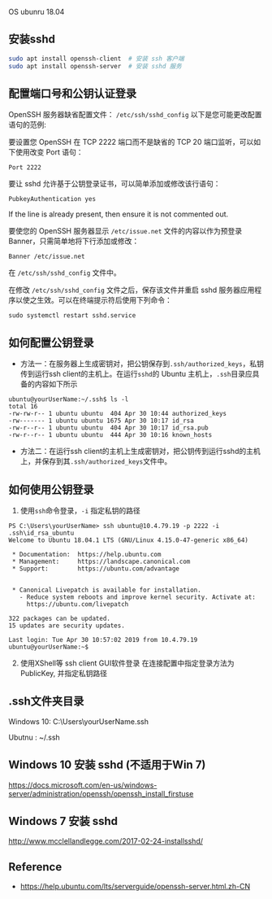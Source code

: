 OS ubunru 18.04
## 安装sshd
```bash
sudo apt install openssh-client  # 安装 ssh 客户端
sudo apt install openssh-server  # 安装 sshd 服务
```
## 配置端口号和公钥认证登录
OpenSSH 服务器缺省配置文件： `/etc/ssh/sshd_config`
以下是您可能更改配置语句的范例:

要设置您 OpenSSH 在 TCP 2222 端口而不是缺省的 TCP 20 端口监听，可以如下使用改变 Port 语句：

`Port 2222`

要让 sshd 允许基于公钥登录证书，可以简单添加或修改该行语句：

`PubkeyAuthentication yes`

If the line is already present, then ensure it is not commented out.

要使您的 OpenSSH 服务器显示 `/etc/issue.net` 文件的内容以作为预登录 Banner，只需简单地将下行添加或修改：

`Banner /etc/issue.net`

在 `/etc/ssh/sshd_config` 文件中。

在修改 `/etc/ssh/sshd_config` 文件之后，保存该文件并重启 sshd 服务器应用程序以使之生效。可以在终端提示符后使用下列命令：

`sudo systemctl restart sshd.service`

## 如何配置公钥登录
- 方法一：在服务器上生成密钥对，把公钥保存到`.ssh/authorized_keys`，私钥传到运行ssh client的主机上。在运行`sshd`的 Ubuntu 主机上，`.ssh`目录应具备的内容如下所示
```
ubuntu@yourUserName:~/.ssh$ ls -l
total 16
-rw-rw-r-- 1 ubuntu ubuntu  404 Apr 30 10:44 authorized_keys
-rw------- 1 ubuntu ubuntu 1675 Apr 30 10:17 id_rsa
-rw-r--r-- 1 ubuntu ubuntu  404 Apr 30 10:17 id_rsa.pub
-rw-r--r-- 1 ubuntu ubuntu  444 Apr 30 10:16 known_hosts
```

- 方法二：在运行ssh client的主机上生成密钥对，把公钥传到运行sshd的主机上，并保存到其`.ssh/authorized_keys`文件中。

## 如何使用公钥登录
1. 使用`ssh`命令登录，`-i` 指定私钥的路径
```
PS C:\Users\yourUserName> ssh ubuntu@10.4.79.19 -p 2222 -i .ssh\id_rsa_ubuntu
Welcome to Ubuntu 18.04.1 LTS (GNU/Linux 4.15.0-47-generic x86_64)

 * Documentation:  https://help.ubuntu.com
 * Management:     https://landscape.canonical.com
 * Support:        https://ubuntu.com/advantage


 * Canonical Livepatch is available for installation.
   - Reduce system reboots and improve kernel security. Activate at:
     https://ubuntu.com/livepatch

322 packages can be updated.
15 updates are security updates.

Last login: Tue Apr 30 10:57:02 2019 from 10.4.79.19
ubuntu@yourUserName:~$
```
2. 使用XShell等 ssh client GUI软件登录
在连接配置中指定登录方法为PublicKey, 并指定私钥路径

## .ssh文件夹目录
Windows 10:  C:\Users\yourUserName\.ssh

Ubutnu    :  ~/.ssh

## Windows 10 安装 sshd (不适用于Win 7)
https://docs.microsoft.com/en-us/windows-server/administration/openssh/openssh_install_firstuse

## Windows 7 安装 sshd
http://www.mcclellandlegge.com/2017-02-24-installsshd/

## Reference
- https://help.ubuntu.com/lts/serverguide/openssh-server.html.zh-CN
